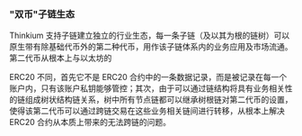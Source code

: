 ### "双币"子链生态

Thinkium 支持子链建立独立的行业生态，每一条子链（及以其为根的链树）可以原生带有除基础代币外的第二种代币，用作该子链体系内的业务应用及市场流通。第二代币从根本上与以太坊的

ERC20 不同，首先它不是 ERC20 合约中的一条数据记录，而是被记录在每一个账户内，只有该账户私钥能够管控；其次，由于可以通过链结构将具有业务相关性的链组成树状结构链关系，树中所有节点链都可以继承树根链对第二代币的设置，使得该第二代币可以通过跨链交易在这些业务相关链间进行转移，从根本上解决 ERC20 合约从本质上带来的无法跨链的问题。